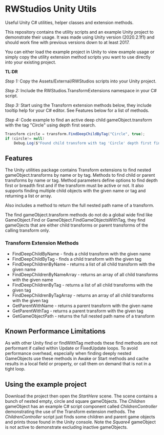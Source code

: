 # RWStudios Unity Utils
Useful Unity C# utilities, helper classes and extension methods.

This repository contains the utility scripts and an example Unity project to demonstrate their usage. It was made using Unity version (2020.2.1f1) and should work fine with previous versions down to at least 2017.

You can either load the example project in Unity to  view example usage or simply copy the utility extension method scripts you want to use directly into your existing project.

**TL:DR**

*Step 1:* Copy the Assets/External/RWStudios scripts into your Unity project.

*Step 2:* Include the RWStudios.TransformExtensions namespace in your C# script.

*Step 3:* Start using the Transform extension methods below, they include tooltip help for your C# editor. See Features below for a list of methods.

*Step 4:* Code example to find an active deep child gameObject.transform with the tag "Circle" using depth first search.
```C#
Transform circle = transform.FindDeepChildByTag("Circle", true);
if (circle!= null)
    Debug.Log($"Found child transform with tag 'Circle' depth first find: {circle.GetGameObjectPath()}");
```


## Features
The Unity utilities package contains Transform extensions to find nested gameObject.transforms by name or by tag. Methods to find child or parent transforms by name or tag. Method parameters define options to find depth first or breadth first and if the transform must be active or not. It also supports finding multiple child objects with the given name or tag and returning a list or array.

Also includes a method  to return the full nested path name of a transform.

The find gameObject.transform methods do not do a global wide find like GameObject.Find or GameObject.FindGameObjectsWithTag, they find gameOjects that are either child transforms or parent transforms of the calling transform only.

### Transform Extension Methods

* FindDeepChildByName - finds a child transform with the given name
* FindDeepChildByTag  - finds a child transform with the given tag
* FindDeepChildrenByName - returns a list of all child transform with the given name
* FindDeepChildrenByNameArray - returns an array of all child transforms with the given name
* FindDeepChildrenByTag - returns a list of all child transforms with the given tag
* FindDeepChildrenByTagArray - returns an array of all child transforms with the given tag
* GetParentWithName - returns a parent transform with the given name
* GetParentWithTag - returns a parent transform with the given tag
* GetGameObjectPath - returns the full nested path name of a transform

## Known Performance Limitations
As with other Unity find or findWithTag methods these find methods are not
performant if called within Update or FixedUpdate loops. To avoid performance overhead, especially when finding deeply nested GameObjects use these methods in Awake or Start methods and cache results in a local field or property, or call them on demand that is not in a tight loop.


## Using the example project
Download the project then open the *StartHere* scene. The scene contains a bunch of nested empty, circle and square gameObjects. The *Children* gameObject has an example C# script component called *ChildrenController* demonstrating the use of the Transform extension methods. The *ChildrenController* script just finds some children and parent game objects and prints those found in the Unity console. Note the *Square4* gameObject is not active to demonstrate excluding inactive gameObjects.


